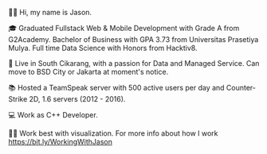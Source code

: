 👋🏽 Hi, my name is Jason.

🎓 Graduated Fullstack Web & Mobile Development with Grade A from G2Academy. Bachelor of Business with GPA 3.73 from Universitas Prasetiya Mulya. Full time Data Science with Honors from Hacktiv8.

🌇 Live in South Cikarang, with a passion for Data and Managed Service. Can move to BSD City or Jakarta at moment's notice.

📚 Hosted a TeamSpeak server with 500 active users per day and Counter-Strike 2D, 1.6 servers (2012 - 2016).

💻 Work as C++ Developer.

💪🏽 Work best with visualization. For more info about how I work https://bit.ly/WorkingWithJason